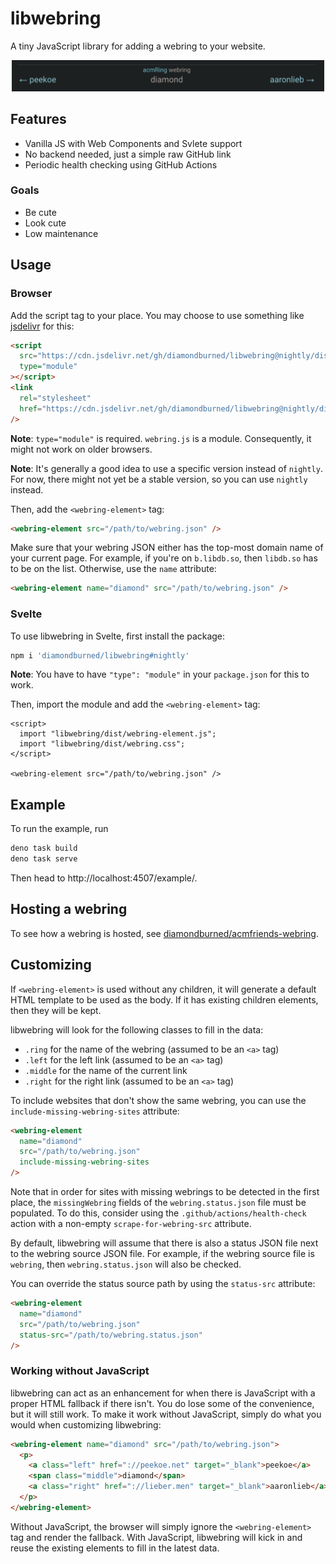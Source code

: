 # libwebring

A tiny JavaScript library for adding a webring to your website.

<div align="center">
  <img src=".github/screenshot.png" width="500px" />
</div>

## Features

- Vanilla JS with Web Components and Svlete support
- No backend needed, just a simple raw GitHub link
- Periodic health checking using GitHub Actions

### Goals

- Be cute
- Look cute
- Low maintenance

## Usage

### Browser

Add the script tag to your place. You may choose to use something like [jsdelivr](https://jsdelivr.com/) for this:

```html
<script
  src="https://cdn.jsdelivr.net/gh/diamondburned/libwebring@nightly/dist/webring-element.js"
  type="module"
></script>
<link
  rel="stylesheet"
  href="https://cdn.jsdelivr.net/gh/diamondburned/libwebring@nightly/dist/webring.css"
/>
```

**Note**: `type="module"` is required. `webring.js` is a module. Consequently, it might not work on older browsers.

**Note**: It's generally a good idea to use a specific version instead of `nightly`. For now, there might not yet be a stable version, so you can use `nightly` instead.

Then, add the `<webring-element>` tag:

```html
<webring-element src="/path/to/webring.json" />
```

Make sure that your webring JSON either has the top-most domain name of your current page. For example, if you're on `b.libdb.so`, then `libdb.so` has to be on the list. Otherwise, use the `name` attribute:

```html
<webring-element name="diamond" src="/path/to/webring.json" />
```

### Svelte

To use libwebring in Svelte, first install the package:

```sh
npm i 'diamondburned/libwebring#nightly'
```

**Note**: You have to have `"type": "module"` in your `package.json` for this to work.

Then, import the module and add the `<webring-element>` tag:

```svelte
<script>
  import "libwebring/dist/webring-element.js";
  import "libwebring/dist/webring.css";
</script>

<webring-element src="/path/to/webring.json" />
```

## Example

To run the example, run

```sh
deno task build
deno task serve
```

Then head to http://localhost:4507/example/.

## Hosting a webring

To see how a webring is hosted, see [diamondburned/acmfriends-webring](https://github.com/diamondburned/acmfriends-webring/).

## Customizing

If `<webring-element>` is used without any children, it will generate a default HTML template to be used as the body. If it has existing children elements, then they will be kept.

libwebring will look for the following classes to fill in the data:

- `.ring` for the name of the webring (assumed to be an `<a>` tag)
- `.left` for the left link (assumed to be an `<a>` tag)
- `.middle` for the name of the current link
- `.right` for the right link (assumed to be an `<a>` tag)

To include websites that don't show the same webring, you can use the `include-missing-webring-sites` attribute:

```html
<webring-element
  name="diamond"
  src="/path/to/webring.json"
  include-missing-webring-sites
/>
```

Note that in order for sites with missing webrings to be detected in the first place, the `missingWebring` fields of the `webring.status.json` file must be populated. To do this, consider using the `.github/actions/health-check` action with a non-empty `scrape-for-webring-src` attribute.

By default, libwebring will assume that there is also a status JSON file next to the webring source JSON file. For example, if the webring source file is `webring`, then `webring.status.json` will also be checked.

You can override the status source path by using the `status-src` attribute:

```html
<webring-element
  name="diamond"
  src="/path/to/webring.json"
  status-src="/path/to/webring.status.json"
/>
```

### Working without JavaScript

libwebring can act as an enhancement for when there is JavaScript with a proper HTML fallback if there isn't. You do lose some of the convenience, but it will still work. To make it work without JavaScript, simply do what you would when customizing libwebring:

```html
<webring-element name="diamond" src="/path/to/webring.json">
  <p>
    <a class="left" href="://peekoe.net" target="_blank">peekoe</a>
    <span class="middle">diamond</span>
    <a class="right" href="://lieber.men" target="_blank">aaronlieb</a>
  </p>
</webring-element>
```

Without JavaScript, the browser will simply ignore the `<webring-element>` tag and render the fallback. With JavaScript, libwebring will kick in and reuse the existing elements to fill in the latest data.
